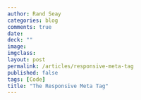```yaml
---
author: Rand Seay
categories: blog
comments: true
date:
deck: ""
image:
imgclass:
layout: post
permalink: /articles/responsive-meta-tag
published: false
tags: [Code]
title: "The Responsive Meta Tag"
---
```

